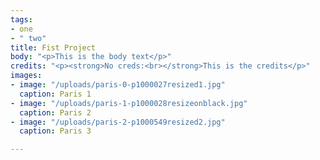 ```yaml
---
tags:
- one
- " two"
title: Fist Project
body: "<p>This is the body text</p>"
credits: "<p><strong>No creds:<br></strong>This is the credits</p>"
images:
- image: "/uploads/paris-0-p1000027resized1.jpg"
  caption: Paris 1
- image: "/uploads/paris-1-p1000028resizeonblack.jpg"
  caption: Paris 2
- image: "/uploads/paris-2-p1000549resized2.jpg"
  caption: Paris 3

---
```

